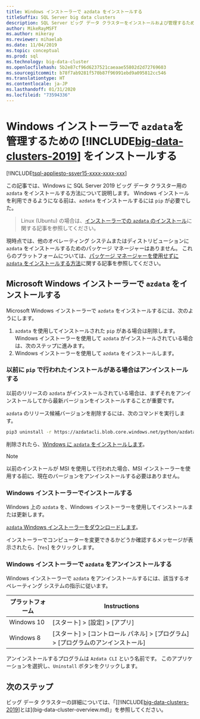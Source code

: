 ```yaml
---
title: Windows インストーラーで azdata をインストールする
titleSuffix: SQL Server big data clusters
description: SQL Server ビッグ データ クラスターをインストールおよび管理するための azdata ツールを、インストーラーを使用してインストールする方法について説明します。
author: MikeRayMSFT
ms.author: mikeray
ms.reviewer: mihaelab
ms.date: 11/04/2019
ms.topic: conceptual
ms.prod: sql
ms.technology: big-data-cluster
ms.openlocfilehash: 5b2e87cf96d6237521caeaae55802d2d72769603
ms.sourcegitcommit: b78f7ab9281f570b87f96991ebd9a095812cc546
ms.translationtype: HT
ms.contentlocale: ja-JP
ms.lasthandoff: 01/31/2020
ms.locfileid: "73594336"
---
```

# <a name="install-azdata-to-manage-includebig-data-clusters-2019includesssbigdataclusters-ss-novermd-with-windows-installer"></a>Windows インストーラーで `azdata`を管理するための [!INCLUDE[big-data-clusters-2019](../includes/ssbigdataclusters-ss-nover.md)] をインストールする

[!INCLUDE[tsql-appliesto-ssver15-xxxx-xxxx-xxx](../includes/tsql-appliesto-ssver15-xxxx-xxxx-xxx.md)]

この記事では、Windows に SQL Server 2019 ビッグ データ クラスター用の `azdata` をインストールする方法について説明します。 Windows インストールを利用できるようになる前は、`azdata` をインストールするには `pip` が必要でした。

>Linux (Ubuntu) の場合は、[インストーラーでの `azdata` のインストール](./deploy-install-azdata-linux-package.md)に関する記事を参照してください。

現時点では、他のオペレーティング システムまたはディストリビューションに `azdata` をインストールするためのパッケージ マネージャーはありません。 これらのプラットフォームについては、[パッケージ マネージャーを使用せずに `azdata` をインストールする方法](./deploy-install-azdata.md)に関する記事を参照してください。

## <a name="install-azdata-with-the-microsoft-windows-installer"></a>Microsoft Windows インストーラーで `azdata` をインストールする

Microsoft Windows インストーラーで `azdata` をインストールするには、次のようにします。

1. `azdata` を使用してインストールされた `pip` がある場合は削除します。 Windows インストーラーを使用して `azdata` がインストールされている場合は、次のステップに進みます。
1. Windows インストーラーを使用して `azdata` をインストールします。

### <a name="uninstall-if-previous-installation-done-with-pip"></a>以前に `pip` で行われたインストールがある場合はアンインストールする

以前のリリースの `azdata` がインストールされている場合は、まずそれをアンインストールしてから最新バージョンをインストールすることが重要です。

   `azdata` のリリース候補バージョンを削除するには、次のコマンドを実行します。

   ```bash
   pip3 uninstall -r https://azdatacli.blob.core.windows.net/python/azdata/2019-rc1/requirements.txt
   ```

削除されたら、[Windows に `azdata` をインストールします](#install-azdata-windows)。

>[!NOTE]
>以前のインストールが MSI を使用して行われた場合、MSI インストーラーを使用する前に、現在のバージョンをアンインストールする必要はありません。

### <a id="install-azdata-windows"></a>Windows インストーラーでインストールする

Windows 上の `azdata` を、Windows インストーラーを使用してインストールまたは更新します。

[`azdata` Windows インストーラーをダウンロードします](https://aka.ms/azdata-msi)。

インストーラーでコンピューターを変更できるかどうか確認するメッセージが表示されたら、[`Yes`] をクリックします。

### <a name="uninstall-azdata-with-windows-installer"></a>Windows インストーラーで `azdata` をアンインストールする

Windows インストーラーで `azdata` をアンインストールするには、該当するオペレーティング システムの指示に従います。

| プラットフォーム      | Instructions                                           |
| ------------- |--------------------------------------------------------|
| Windows 10| [スタート] > [設定] > [アプリ]                                |
| Windows 8     | [スタート] > [コントロール パネル] > [プログラム] > [プログラムのアンインストール] |

アンインストールするプログラムは `Azdata CLI` という名前です。 このアプリケーションを選択し、`Uninstall` ボタンをクリックします。

## <a name="next-steps"></a>次のステップ

ビッグ データ クラスターの詳細については、「[[!INCLUDE[big-data-clusters-2019](../includes/ssbigdataclusters-ver15.md)]とは](big-data-cluster-overview.md)」を参照してください。
